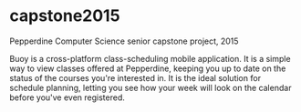 # capstone2015
Pepperdine Computer Science senior capstone project, 2015


Buoy is a cross-platform class-scheduling mobile application. It is a simple way to view classes offered at Pepperdine, keeping you up to date on the status of the courses you're interested in. It is the ideal solution for schedule planning, letting you see how your week will look on the calendar before you've even registered.
